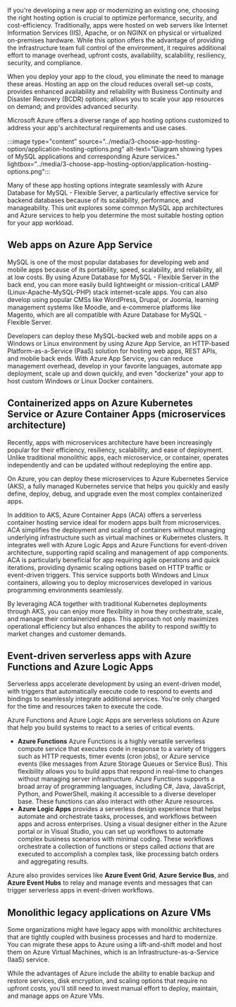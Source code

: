 If you're developing a new app or modernizing an existing one, choosing the right hosting option is crucial to optimize performance, security, and cost-efficiency. Traditionally, apps were hosted on web servers like Internet Information Services (IIS), Apache, or on NGINX on physical or virtualized on-premises hardware. While this option offers the advantage of providing the infrastructure team full control of the environment, it requires additional effort to manage overhead, upfront costs, availability, scalability, resiliency, security, and compliance.

When you deploy your app to the cloud, you eliminate the need to manage these areas. Hosting an app on the cloud reduces overall set-up costs, provides enhanced availability and reliability with Business Continuity and Disaster Recovery (BCDR) options; allows you to scale your app resources on demand; and provides advanced security.

Microsoft Azure offers a diverse range of app hosting options customized to address your app's architectural requirements and use cases.

:::image type="content" source="../media/3-choose-app-hosting-option/application-hosting-options.png" alt-text="Diagram showing types of MySQL applications and corresponding Azure services." lightbox="../media/3-choose-app-hosting-option/application-hosting-options.png":::

Many of these app hosting options integrate seamlessly with Azure Database for MySQL - Flexible Server, a particularly effective service for backend databases because of its scalability, performance, and manageability. This unit explores some common MySQL app architectures and Azure services to help you determine the most suitable hosting option for your app workload.

## Web apps on Azure App Service

MySQL is one of the most popular databases for developing web and mobile apps because of its portability, speed, scalability, and reliability, all at low costs. By using Azure Database for MySQL - Flexible Server in the back end, you can more easily build lightweight or mission-critical LAMP (Linux-Apache-MySQL-PHP) stack internet-scale apps. You can also develop using popular CMSs like WordPress, Drupal, or Joomla, learning management systems like Moodle, and e-commerce platforms like Magento, which are all compatible with Azure Database for MySQL - Flexible Server.

Developers can deploy these MySQL-backed web and mobile apps on a Windows or Linux environment by using Azure App Service, an HTTP-based Platform-as-a-Service (PaaS) solution for hosting web apps, REST APIs, and mobile back ends. With Azure App Service, you can reduce management overhead, develop in your favorite languages, automate app deployment, scale up and down quickly, and even "dockerize" your app to host custom Windows or Linux Docker containers.

## Containerized apps on Azure Kubernetes Service or Azure Container Apps (microservices architecture)

Recently, apps with microservices architecture have been increasingly popular for their efficiency, resiliency, scalability, and ease of deployment. Unlike traditional monolithic apps, each microservice, or container, operates independently and can be updated without redeploying the entire app.

On Azure, you can deploy these microservices to Azure Kubernetes Service (AKS), a fully managed Kubernetes service that helps you quickly and easily define, deploy, debug, and upgrade even the most complex containerized apps.

In addition to AKS, Azure Container Apps (ACA) offers a serverless container hosting service ideal for modern apps built from microservices. ACA simplifies the deployment and scaling of containers without managing underlying infrastructure such as virtual machines or Kubernetes clusters. It integrates well with Azure Logic Apps and Azure Functions for event-driven architecture, supporting rapid scaling and management of app components. ACA is particularly beneficial for app requiring agile operations and quick iterations, providing dynamic scaling options based on HTTP traffic or event-driven triggers. This service supports both Windows and Linux containers, allowing you to deploy microservices developed in various programming environments seamlessly.

By leveraging ACA together with traditional Kubernetes deployments through AKS, you can enjoy more flexibility in how they orchestrate, scale, and manage their containerized apps. This approach not only maximizes operational efficiency but also enhances the ability to respond swiftly to market changes and customer demands.

## Event-driven serverless apps with Azure Functions and Azure Logic Apps

Serverless apps accelerate development by using an event-driven model, with triggers that automatically execute code to respond to events and bindings to seamlessly integrate additional services. You're only charged for the time and resources taken to execute the code.

Azure Functions and Azure Logic Apps are serverless solutions on Azure that help you build systems to react to a series of critical events.

- **Azure Functions** Azure Functions is a highly versatile serverless compute service that executes code in response to a variety of triggers such as HTTP requests, timer events (cron jobs), or Azure service events (like messages from Azure Storage Queues or Service Bus). This flexibility allows you to build apps that respond in real-time to changes without managing server infrastructure. Azure Functions supports a broad array of programming languages, including C#, Java, JavaScript, Python, and PowerShell, making it accessible to a diverse developer base. These functions can also interact with other Azure resources.
- **Azure Logic Apps** provides a serverless design experience that helps automate and orchestrate tasks, processes, and workflows between apps and across enterprises. Using a visual designer either in the Azure portal or in Visual Studio, you can set up workflows to automate complex business scenarios with minimal coding. These workflows orchestrate a collection of functions or steps called *actions* that are executed to accomplish a complex task, like processing batch orders and aggregating results.

Azure also provides services like **Azure Event Grid**, **Azure Service Bus**, and **Azure Event Hubs** to relay and manage events and messages that can trigger serverless apps in event-driven workflows.

## Monolithic legacy applications on Azure VMs

Some organizations might have legacy apps with monolithic architectures that are tightly coupled with business processes and hard to modernize. You can migrate these apps to Azure using a lift-and-shift model and host them on Azure Virtual Machines, which is an Infrastructure-as-a-Service (IaaS) service.

While the advantages of Azure include the ability to enable backup and restore services, disk encryption, and scaling options that require no upfront costs, you'll still need to invest manual effort to deploy, maintain, and manage apps on Azure VMs.
